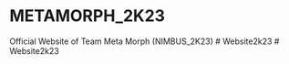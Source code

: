 # METAMORPH_2K23
Official Website of Team Meta Morph (NIMBUS_2K23)
#   W e b s i t e 2 k 2 3  
 #   W e b s i t e 2 k 2 3  
 